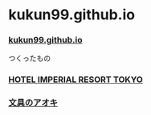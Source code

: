 # kukun99.github.io

### [kukun99.github.io](http://kukun99.github.io/)

つくったもの
### [HOTEL IMPERIAL RESORT TOKYO](http://kukun99.github.io/hotel/)
### [文具のアオキ](http://kukun99.github.io/kadai/)
